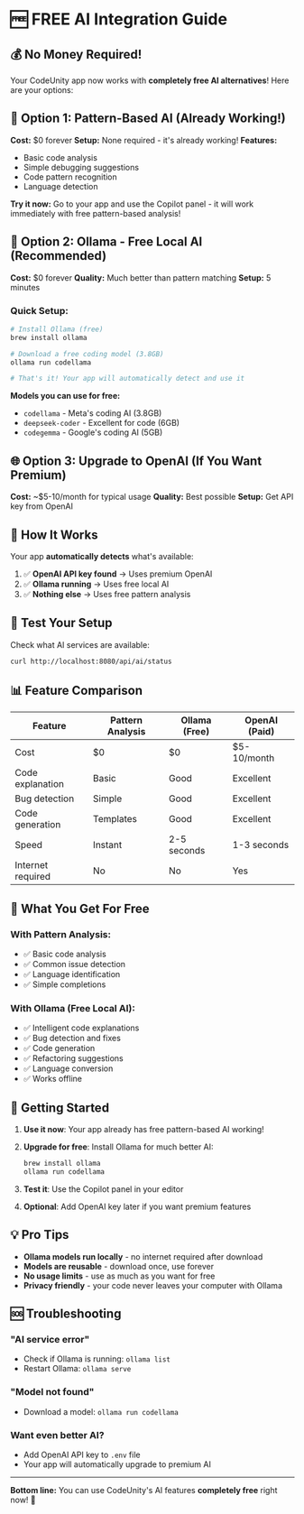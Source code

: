 # 🆓 FREE AI Integration Guide

## 💰 No Money Required! 

Your CodeUnity app now works with **completely free AI alternatives**! Here are your options:

## 🎯 Option 1: Pattern-Based AI (Already Working!)

**Cost:** $0 forever
**Setup:** None required - it's already working!
**Features:**
- Basic code analysis
- Simple debugging suggestions  
- Code pattern recognition
- Language detection

**Try it now:** Go to your app and use the Copilot panel - it will work immediately with free pattern-based analysis!

## 🚀 Option 2: Ollama - Free Local AI (Recommended)

**Cost:** $0 forever
**Quality:** Much better than pattern matching
**Setup:** 5 minutes

### Quick Setup:
```bash
# Install Ollama (free)
brew install ollama

# Download a free coding model (3.8GB)
ollama run codellama

# That's it! Your app will automatically detect and use it
```

**Models you can use for free:**
- `codellama` - Meta's coding AI (3.8GB)
- `deepseek-coder` - Excellent for code (6GB) 
- `codegemma` - Google's coding AI (5GB)

## 🌐 Option 3: Upgrade to OpenAI (If You Want Premium)

**Cost:** ~$5-10/month for typical usage
**Quality:** Best possible
**Setup:** Get API key from OpenAI

## 🔧 How It Works

Your app **automatically detects** what's available:

1. ✅ **OpenAI API key found** → Uses premium OpenAI
2. ✅ **Ollama running** → Uses free local AI  
3. ✅ **Nothing else** → Uses free pattern analysis

## 🧪 Test Your Setup

Check what AI services are available:
```bash
curl http://localhost:8080/api/ai/status
```

## 📊 Feature Comparison

| Feature | Pattern Analysis | Ollama (Free) | OpenAI (Paid) |
|---------|------------------|---------------|---------------|
| Cost | $0 | $0 | $5-10/month |
| Code explanation | Basic | Good | Excellent |
| Bug detection | Simple | Good | Excellent |
| Code generation | Templates | Good | Excellent |
| Speed | Instant | 2-5 seconds | 1-3 seconds |
| Internet required | No | No | Yes |

## 🎉 What You Get For Free

### With Pattern Analysis:
- ✅ Basic code analysis
- ✅ Common issue detection
- ✅ Language identification
- ✅ Simple completions

### With Ollama (Free Local AI):
- ✅ Intelligent code explanations
- ✅ Bug detection and fixes
- ✅ Code generation
- ✅ Refactoring suggestions
- ✅ Language conversion
- ✅ Works offline

## 🚀 Getting Started

1. **Use it now**: Your app already has free pattern-based AI working!

2. **Upgrade for free**: Install Ollama for much better AI:
   ```bash
   brew install ollama
   ollama run codellama
   ```

3. **Test it**: Use the Copilot panel in your editor

4. **Optional**: Add OpenAI key later if you want premium features

## 💡 Pro Tips

- **Ollama models run locally** - no internet required after download
- **Models are reusable** - download once, use forever
- **No usage limits** - use as much as you want for free
- **Privacy friendly** - your code never leaves your computer with Ollama

## 🆘 Troubleshooting

### "AI service error"
- Check if Ollama is running: `ollama list`
- Restart Ollama: `ollama serve`

### "Model not found"
- Download a model: `ollama run codellama`

### Want even better AI?
- Add OpenAI API key to `.env` file
- Your app will automatically upgrade to premium AI

---

**Bottom line:** You can use CodeUnity's AI features **completely free** right now! 🎉
